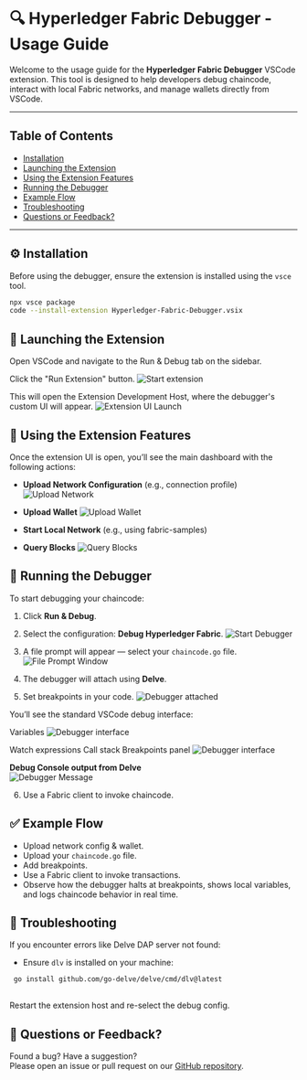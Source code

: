 # 🔍 Hyperledger Fabric Debugger - Usage Guide

Welcome to the usage guide for the **Hyperledger Fabric Debugger** VSCode extension. This tool is designed to help developers debug chaincode, interact with local Fabric networks, and manage wallets directly from VSCode.

---

## Table of Contents
- [Installation](#installation)
- [Launching the Extension](#launching-the-extension)
- [Using the Extension Features](#using-the-extension-features)
- [Running the Debugger](#running-the-debugger)
- [Example Flow](#example-flow)
- [Troubleshooting](#troubleshooting)
- [Questions or Feedback?](#questions-or-feedback)

---

## ⚙️ Installation

Before using the debugger, ensure the extension is installed using the `vsce` tool.

```bash
npx vsce package
code --install-extension Hyperledger-Fabric-Debugger.vsix
```

## 🚀 Launching the Extension
Open VSCode and navigate to the Run & Debug tab on the sidebar.

Click the "Run Extension" button.
![Start extension](./images/extension-start.png)

This will open the Extension Development Host, where the debugger's custom UI will appear.
![Extension UI Launch](./images/extension-ui-launch.png)

## 🧩 Using the Extension Features
Once the extension UI is open, you’ll see the main dashboard with the following actions:

- **Upload Network Configuration** (e.g., connection profile)  
![Upload Network](./images/upload-network.png)

- **Upload Wallet** 
![Upload Wallet](./images/upload-wallet.png)

- **Start Local Network** (e.g., using fabric-samples)

- **Query Blocks**
![Query Blocks](./images/block-query.png)

## 🐛 Running the Debugger
To start debugging your chaincode:

1. Click **Run & Debug**.

2. Select the configuration: **Debug Hyperledger Fabric**. 
![Start Debugger](./images/debugger-start.png)

3. A file prompt will appear — select your `chaincode.go` file.
![File Prompt Window](./images/select-chaincode-file.png)

4. The debugger will attach using **Delve**.

5. Set breakpoints in your code.
![Debugger attached](./images/debugger-launched-message.png)

You’ll see the standard VSCode debug interface:

Variables
![Debugger interface](./images/variables-interface.png)

Watch expressions
Call stack
Breakpoints panel
![Debugger interface](./images/other-interface.png)

**Debug Console output from Delve**  
![Debugger Message](./images/delve-output.png)

6. Use a Fabric client to invoke chaincode.

## ✅ Example Flow
- Upload network config & wallet.
- Upload your `chaincode.go` file.
- Add breakpoints.
- Use a Fabric client to invoke transactions.
- Observe how the debugger halts at breakpoints, shows local variables, and logs chaincode behavior in real time.

## 🧼 Troubleshooting
If you encounter errors like Delve DAP server not found:

- Ensure `dlv` is installed on your machine:
```bash
 go install github.com/go-delve/delve/cmd/dlv@latest
 
 ```

Restart the extension host and re-select the debug config.

## 🙋 Questions or Feedback?

Found a bug? Have a suggestion?  
Please open an issue or pull request on our [GitHub repository](https://github.com/your-org/your-repo).
